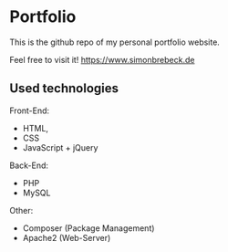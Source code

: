 # Portfolio
This is the github repo of my personal portfolio website.

Feel free to visit it! https://www.simonbrebeck.de

## Used technologies
Front-End:
- HTML,
- CSS
- JavaScript + jQuery

Back-End:
- PHP
- MySQL

Other:
- Composer (Package Management)
- Apache2 (Web-Server)

